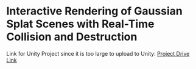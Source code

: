 # Interactive Rendering of Gaussian Splat Scenes with Real-Time Collision and Destruction
Link for Unity Project since it is too large to upload to Unity:
[Project Drive Link](https://drive.google.com/file/d/15yF85o4EpcFnDn4XWRI1VNd0CBOSe4bF/view?usp=sharing)
